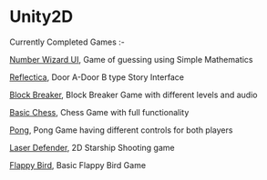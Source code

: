 # Unity2D

Currently Completed Games :-

[Number Wizard UI](https://simmer.io/@Anomator/number-wizard), Game of guessing using Simple Mathematics

[Reflectica](https://simmer.io/@Anomator/reflectica), Door A-Door B type Story Interface

[Block Breaker](https://simmer.io/@Anomator/block-breaker), Block Breaker Game with different levels and audio

[Basic Chess](https://simmer.io/@Anomator/basic-chess), Chess Game with full functionality

[Pong](https://simmer.io/@Anomator/pong), Pong Game having different controls for both players

[Laser Defender](https://simmer.io/@Anomator/laser-defender), 2D Starship Shooting game 

[Flappy Bird](https://simmer.io/@Anomator/flappy-bird), Basic Flappy Bird Game
